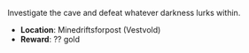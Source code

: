 Investigate the cave and defeat whatever darkness lurks within.

- **Location**: Minedriftsforpost (Vestvold)
- **Reward**: ?? gold
